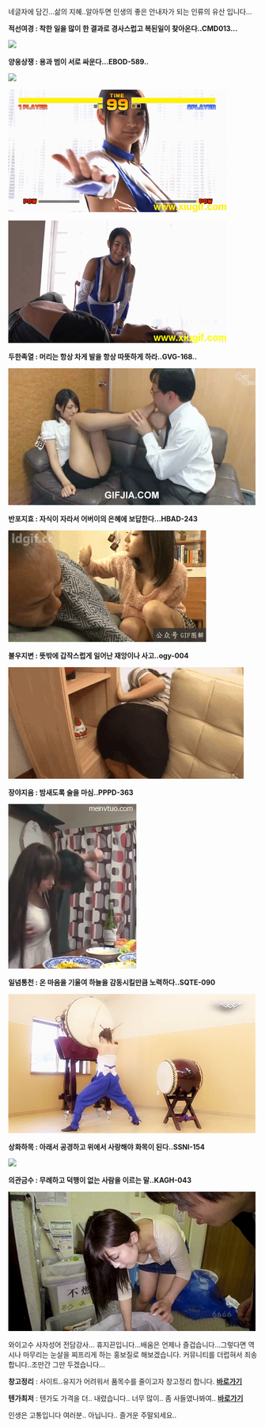 네글자에 담긴...삶의 지혜..알아두면 인생의 좋은 안내자가 되는 인류의 유산 입니다...



**적선여경 : 착한 일을 많이 한 결과로 경사스럽고 복된일이 찾아온다..CMD013...**

![](https://github.com/jeongsamie/viral_image/blob/master/CMD013.gif)

**양웅상쟁 : 용과 범이 서로 싸운다...EBOD-589..**

![](https://github.com/jeongsamie/viral_image/blob/master/EBOD-589_1.gif)

![](https://github.com/jeongsamie/viral_image/blob/master/EBOD-589_2.gif)

![](https://github.com/jeongsamie/viral_image/blob/master/EBOD-589_3.gif)

**두한족열 : 머리는 항상 차게 발을 항상 따뜻하게 하라..GVG-168..**

![](https://github.com/jeongsamie/viral_image/blob/master/GVG-168.gif)

**반포지효 : 자식이 자라서 어버이의 은혜에 보답한다...HBAD-243**

![](https://github.com/jeongsamie/viral_image/blob/master/HBAD-243.gif)

**불우지변 : 뜻밖에 갑작스럽게 일어난 재앙이나 사고..ogy-004**

![](https://github.com/jeongsamie/viral_image/blob/master/OGY-004.gif)

**장야지음 : 밤새도록 술을 마심..PPPD-363**

![](https://github.com/jeongsamie/viral_image/blob/master/PPPD-363.gif)

**일념통천 : 온 마음을 기울여 하늘을 감동시킬만큼 노력하다..SQTE-090**

![](https://github.com/jeongsamie/viral_image/blob/master/SQTE-090.gif)

**상화하목 : 아래서 공경하고 위에서 사랑해야 화목이 된다..SSNI-154**

![](https://github.com/jeongsamie/viral_image/blob/master/SSNI-154.gif)

**의관금수 : 무례하고 덕행이 없는 사람을 이르는 말..KAGH-043**

![](https://github.com/jeongsamie/viral_image/blob/master/KAGH-043.gif)



와이고수 사자성어 전담강사... 휴지끈입니다...배움은 언제나 즐겁습니다...그렇다면 역시나 마무리는 눈살을 찌프리게 하는 홍보질로 해보겠습니다. 커뮤니티를 더럽혀서 죄송합니다..조만간 그만 두겠습니다...



**창고정리** :  사이트..유지가 어려워서 품목수를 줄이고자 창고정리 합니다.  [**바로가기**](https://msdepart.com/shop/event.php?ev_id=1566544508&bypass=on)

**텐가최저** : 텐가도 가격을 더.. 내렸습니다.. 너무 많이.. 좀 사들였나봐여.. [**바로가기**](https://msdepart.com/shop/event.php?ev_id=1581587840&bypass=on)



인생은 고통입니다 여러분.. 아닙니다.. 즐거운 주말되세요..
